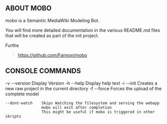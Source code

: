ABOUT MOBO
------------------------------------------------------------------------------
mobo is a Semantic MediaWiki Modeling Bot.

You will find more detailed documentation in the various README.md files
that will be created as part of the init project.

Furthe

> https://github.com/Fannon/mobo

CONSOLE COMMANDS
------------------------------------------------------------------------------

-v  --version       Display Version
-h  --help          Display help text
-i  --init          Creates a new raw project in the current directory
-f  --force         Forces the upload of the complete model

    --dont-watch    Skips Watching the filesystem and serving the webapp
                    mobo will exit after completion
                    This might be useful if mobo is triggered in other skripts